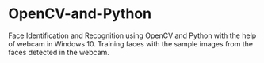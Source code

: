 # OpenCV-and-Python
Face Identification and Recognition using OpenCV and Python with the help of webcam in Windows 10. Training faces with the sample images from the faces detected in the webcam.
